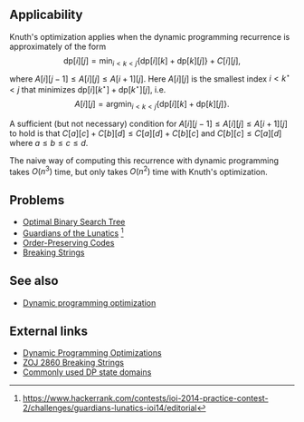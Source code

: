 ---
...

## Applicability
Knuth's optimization applies when the dynamic programming recurrence is approximately of the form
$$ \mathrm{dp}[i][j] = \min_{i<k<j} \left\{\mathrm{dp}[i][k] + \mathrm{dp}[k][j] \right\} + C[i][j], $$
where $A[i][j-1] \leq A[i][j] \leq A[i+1][j]$. Here $A[i][j]$ is the smallest index $i < k^\star < j$ that minimizes $\mathrm{dp}[i][k^\star] + \mathrm{dp}[k^\star][j]$, i.e.
$$ A[i][j] = \mathrm{argmin}_{i<k<j} \left\{\mathrm{dp}[i][k] + \mathrm{dp}[k][j] \right\}. $$

A sufficient (but not necessary) condition for $A[i][j-1] \leq A[i][j] \leq A[i+1][j]$ to hold is that $C[a][c] + C[b][d] \leq C[a][d] + C[b][c]$ and $C[b][c] \leq C[a][d]$ where $a \leq b \leq c \leq d$.

The naive way of computing this recurrence with dynamic programming takes $O(n^3)$ time, but only takes $O(n^2)$ time with Knuth's optimization.

## Problems

* [Optimal Binary Search Tree](https://uva.onlinejudge.org/external/103/10304.pdf)
* [Guardians of the Lunatics](https://www.hackerrank.com/contests/ioi-2014-practice-contest-2/challenges/guardians-lunatics-ioi14) [^1]
* [Order-Preserving Codes](http://codeforces.com/gym/100212)
* [Breaking Strings](http://www.spoj.com/problems/BRKSTRNG/)

## See also
* [Dynamic programming optimization]()

## External links
* [Dynamic Programming Optimizations](http://codeforces.com/blog/entry/8219)
* [ZOJ 2860 Breaking Strings](https://apps.topcoder.com/forums/?module=Thread&threadID=579321&start=0&mc=17#823126)
* [Commonly used DP state domains](https://apps.topcoder.com/forums/?module=Thread&threadID=697369&start=0&mc=22#1327577)

[^1]: <https://www.hackerrank.com/contests/ioi-2014-practice-contest-2/challenges/guardians-lunatics-ioi14/editorial>
